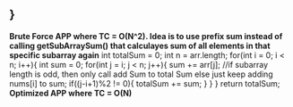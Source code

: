 }
-----------------------------------------------------------------------------
**Brute Force APP where TC = O(N^2). Idea is to use prefix sum instead of  calling getSubArraySum() that calculayes sum of all elements in that specific subarray again**
int totalSum = 0;
int n = arr.length;
for(int i = 0; i < n; i++){
int sum = 0;
for(int j = i; j < n; j++){
sum += arr[j];
//if subarray length is odd, then only call add Sum to total Sum else just keep adding nums[i] to sum;
if((j-i+1)%2 != 0){
totalSum += sum;
}
}
}
return totalSum;
**Optimized APP where TC = O(N)**
​
​
​